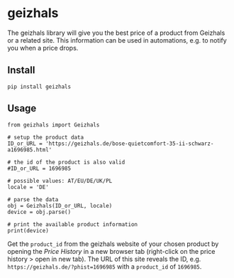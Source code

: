 # geizhals
The geizhals library will give you the best price of a product from Geizhals or a related site.
This information can be used in automations, e.g. to notify you when a price drops.

## Install
```
pip install geizhals
```

## Usage
```
from geizhals import Geizhals

# setup the product data
ID_or_URL = 'https://geizhals.de/bose-quietcomfort-35-ii-schwarz-a1696985.html'

# the id of the product is also valid
#ID_or_URL = 1696985

# possible values: AT/EU/DE/UK/PL
locale = 'DE'

# parse the data
obj = Geizhals(ID_or_URL, locale)
device = obj.parse()

# print the available product information
print(device)
```

Get the `product_id` from the geizhals website of your chosen product by opening the *Price History* in a new browser tab (right-click on the price history > open in new tab).
The URL of this site reveals the ID, e.g. `https://geizhals.de/?phist=1696985` with a `product_id` of `1696985`.
